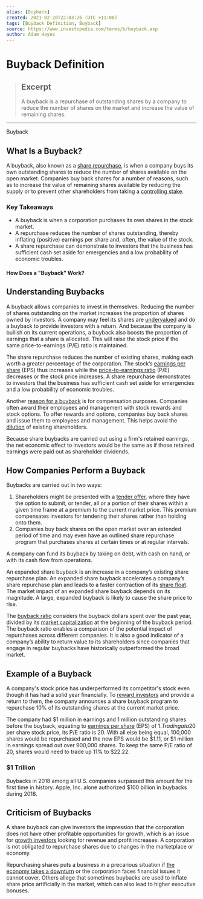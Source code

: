 ```yaml
---
alias: [Buyback]
created: 2021-02-28T22:03:26 (UTC +11:00)
tags: [Buyback Definition, Buyback]
source: https://www.investopedia.com/terms/b/buyback.asp
author: Adam Hayes
---
```


# Buyback Definition

> ## Excerpt
> A buyback is a repurchase of outstanding shares by a company to reduce the number of shares on the market and increase the value of remaining shares.

---

Buyback
## What Is a Buyback?

A buyback, also known as a [share repurchase](https://www.investopedia.com/terms/s/sharerepurchase.asp), is when a company buys its own outstanding shares to reduce the number of shares available on the open market. Companies buy back shares for a number of reasons, such as to increase the value of remaining shares available by reducing the supply or to prevent other shareholders from taking a [controlling stake](https://www.investopedia.com/terms/c/controllinginterest.asp).

### Key Takeaways

-   A buyback is when a corporation purchases its own shares in the stock market.
-   A repurchase reduces the number of shares outstanding, thereby inflating (positive) earnings per share and, often, the value of the stock. 
-   A share repurchase can demonstrate to investors that the business has sufficient cash set aside for emergencies and a low probability of economic troubles.

#### How Does a "Buyback" Work?

## Understanding Buybacks

A buyback allows companies to invest in themselves. Reducing the number of shares outstanding on the market increases the proportion of shares owned by investors. A company may feel its shares are [undervalued](https://www.investopedia.com/terms/u/undervalued.asp) and do a buyback to provide investors with a return. And because the company is bullish on its current operations, a buyback also boosts the proportion of earnings that a share is allocated. This will raise the stock price if the same price-to-earnings (P/E) ratio is maintained.

The share repurchase reduces the number of existing shares, making each worth a greater percentage of the corporation. The stock’s [earnings per share](https://www.investopedia.com/terms/e/eps.asp) (EPS) thus increases while the [price-to-earnings ratio](https://www.investopedia.com/terms/p/price-earningsratio.asp) (P/E) decreases or the stock price increases. A share repurchase demonstrates to investors that the business has sufficient cash set aside for emergencies and a low probability of economic troubles.

Another [reason for a buyback](https://www.investopedia.com/ask/answers/040815/what-situations-does-it-benefit-company-buy-back-outstanding-shares.asp) is for compensation purposes. Companies often award their employees and management with stock rewards and stock options. To offer rewards and options, companies buy back shares and issue them to employees and management. This helps avoid the [dilution](https://www.investopedia.com/terms/d/dilution.asp) of existing shareholders. 

Because share buybacks are carried out using a firm's retained earnings, the net economic effect to investors would be the same as if those retained earnings were paid out as shareholder dividends.

## How Companies Perform a Buyback

Buybacks are carried out in two ways:

1.  Shareholders might be presented with a [tender offer](https://www.investopedia.com/terms/t/tenderoffer.asp), where they have the option to submit, or tender, all or a portion of their shares within a given time frame at a premium to the current market price. This premium compensates investors for tendering their shares rather than holding onto them.
2.  Companies buy back shares on the open market over an extended period of time and may even have an outlined share repurchase program that purchases shares at certain times or at regular intervals.

A company can fund its buyback by taking on debt, with cash on hand, or with its cash flow from operations.

An expanded share buyback is an increase in a company’s existing share repurchase plan. An expanded share buyback accelerates a company’s share repurchase plan and leads to a faster contraction of its [share float](https://www.investopedia.com/articles/basics/03/030703.asp). The market impact of an expanded share buyback depends on its magnitude. A large, expanded buyback is likely to cause the share price to rise.

The [buyback ratio](https://www.investopedia.com/terms/b/buyback-ratio.asp) considers the buyback dollars spent over the past year, divided by its [market capitalization](https://www.investopedia.com/terms/m/marketcapitalization.asp) at the beginning of the buyback period. The buyback ratio enables a comparison of the potential impact of repurchases across different companies. It is also a good indicator of a company’s ability to return value to its shareholders since companies that engage in regular buybacks have historically outperformed the broad market.

## Example of a Buyback 

A company's stock price has underperformed its competitor's stock even though it has had a solid year financially. To [reward investors](https://www.investopedia.com/articles/investing/123115/4-reasons-why-investors-buybacks.asp) and provide a return to them, the company announces a share buyback program to repurchase 10% of its outstanding shares at the current market price.

The company had $1 million in earnings and 1 million outstanding shares before the buyback, equating to [earnings per share](https://www.investopedia.com/terms/b/basic-earnings-per-share.asp) (EPS) of $1. Trading at a $20 per share stock price, its P/E ratio is 20. With all else being equal, 100,000 shares would be repurchased and the new EPS would be $1.11, or $1 million in earnings spread out over 900,000 shares. To keep the same P/E ratio of 20, shares would need to trade up 11% to $22.22. 

### $1 Trillion

Buybacks in 2018 among all U.S. companies surpassed this amount for the first time in history. Apple, Inc. alone authorized $100 billion in buybacks during 2018.

## Criticism of Buybacks

A share buyback can give investors the impression that the corporation does not have other profitable opportunities for growth, which is an issue for [growth investors](https://www.investopedia.com/terms/g/growthinvesting.asp) looking for revenue and profit increases. A corporation is not obligated to repurchase shares due to changes in the marketplace or economy.

Repurchasing shares puts a business in a precarious situation if [the economy takes a downturn](https://www.investopedia.com/articles/stocks/10/share-buybacks.asp) or the corporation faces financial issues it cannot cover. Others allege that sometimes buybacks are used to inflate share price artificially in the market, which can also lead to higher executive bonuses.
